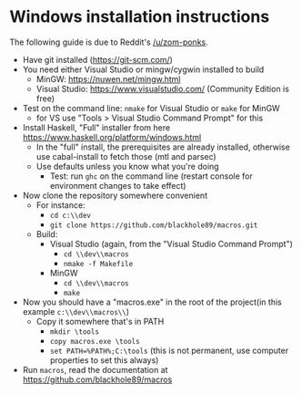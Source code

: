 Windows installation instructions
=================================

The following guide is due to Reddit's [/u/zom-ponks](https://www.reddit.com/r/cpp/comments/8i3ya3/a_more_powerful_macro_preprocessor_for_cc/dyoyizq/).

* Have git installed (https://git-scm.com/)
* You need either Visual Studio or mingw/cygwin installed to build 
    * MinGW: https://nuwen.net/mingw.html
    * Visual Studio: https://www.visualstudio.com/ (Community Edition is free)
* Test on the command line: `nmake` for Visual Studio or `make` for MinGW
    * for VS use "Tools &gt; Visual Studio Command Prompt" for this
* Install Haskell, "Full" installer from here https://www.haskell.org/platform/windows.html
    * In the "full" install, the prerequisites are already installed, otherwise use cabal-install to fetch those (mtl and parsec)
    * Use defaults unless you know what you're doing
        * Test: run `ghc` on the command line (restart console for environment changes to take effect)
* Now clone the repository somewhere convenient 
    * For instance: 
        * `cd c:\\dev`
        * `git clone https://github.com/blackhole89/macros.git`
    * Build:
        * Visual Studio (again, from the "Visual Studio Command Prompt")
            * `cd \\dev\\macros`
            * `nmake -f Makefile`
        * MinGW
            * `cd \\dev\\macros`
            * `make`
* Now you should have a "macros.exe" in the root of the project(in this example `c:\\dev\\macros\\`)
    * Copy it somewhere that's in PATH
        * `mkdir \tools`
        * `copy macros.exe \tools`
        * `set PATH=%PATH%;C:\tools` (this is not permanent, use computer properties to set this always)
* Run `macros`, read the documentation at https://github.com/blackhole89/macros


